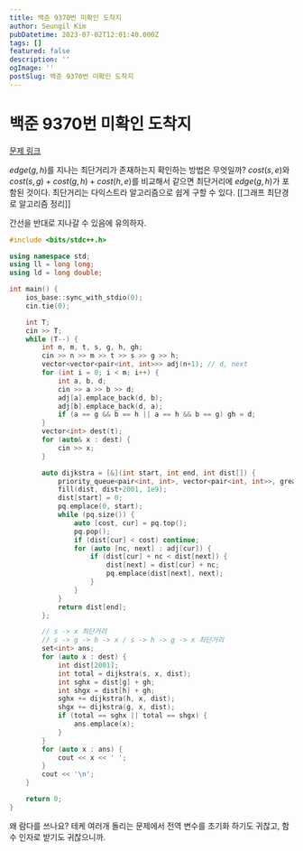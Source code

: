 ```yaml
---
title: 백준 9370번 미확인 도착지
author: Seungil Kim
pubDatetime: 2023-07-02T12:01:40.000Z
tags: []
featured: false
description: ''
ogImage: ''
postSlug: 백준 9370번 미확인 도착지
---
```

# 백준 9370번 미확인 도착지

[문제 링크](https://www.acmicpc.net/problem/9370)

$edge(g, h)$를 지나는 최단거리가 존재하는지 확인하는 방법은 무엇일까?
$cost(s, e)$와 $cost(s, g) + cost(g, h) + cost(h, e)$를 비교해서 같으면 최단거리에 $edge(g, h)$가 포함된 것이다.
최단거리는 다익스트라 알고리즘으로 쉽게 구할 수 있다. [[그래프 최단경로 알고리즘 정리]]

간선을 반대로 지나갈 수 있음에 유의하자.

```cpp
#include <bits/stdc++.h>

using namespace std;
using ll = long long;
using ld = long double;

int main() {
    ios_base::sync_with_stdio(0);
    cin.tie(0);

    int T;
    cin >> T;
    while (T--) {
        int n, m, t, s, g, h, gh;
        cin >> n >> m >> t >> s >> g >> h;
        vector<vector<pair<int, int>>> adj(n+1); // d, next 
        for (int i = 0; i < m; i++) {
            int a, b, d;
            cin >> a >> b >> d;
            adj[a].emplace_back(d, b);
            adj[b].emplace_back(d, a);
            if (a == g && b == h || a == h && b == g) gh = d;
        }
        vector<int> dest(t);
        for (auto& x : dest) {
            cin >> x;
        }

        auto dijkstra = [&](int start, int end, int dist[]) {
            priority_queue<pair<int, int>, vector<pair<int, int>>, greater<pair<int, int>>> pq; // cost, node
            fill(dist, dist+2001, 1e9);
            dist[start] = 0;
            pq.emplace(0, start);
            while (pq.size()) {
                auto [cost, cur] = pq.top();
                pq.pop();
                if (dist[cur] < cost) continue;
                for (auto [nc, next] : adj[cur]) {
                    if (dist[cur] + nc < dist[next]) {
                        dist[next] = dist[cur] + nc;
                        pq.emplace(dist[next], next);
                    }
                }
            }
            return dist[end];
        };

        // s -> x 최단거리
        // s -> g -> h -> x / s -> h -> g -> x 최단거리
        set<int> ans;
        for (auto x : dest) {
            int dist[2001];
            int total = dijkstra(s, x, dist);
            int sghx = dist[g] + gh;
            int shgx = dist[h] + gh;
            sghx += dijkstra(h, x, dist);
            shgx += dijkstra(g, x, dist);
            if (total == sghx || total == shgx) {
                ans.emplace(x);
            }
        }
        for (auto x : ans) {
            cout << x << ' ';
        }
        cout << '\n';
    }

    return 0;
}
```

왜 람다를 쓰나요? 테케 여러개 돌리는 문제에서 전역 변수를 초기화 하기도 귀찮고, 함수 인자로 받기도 귀찮으니까.
